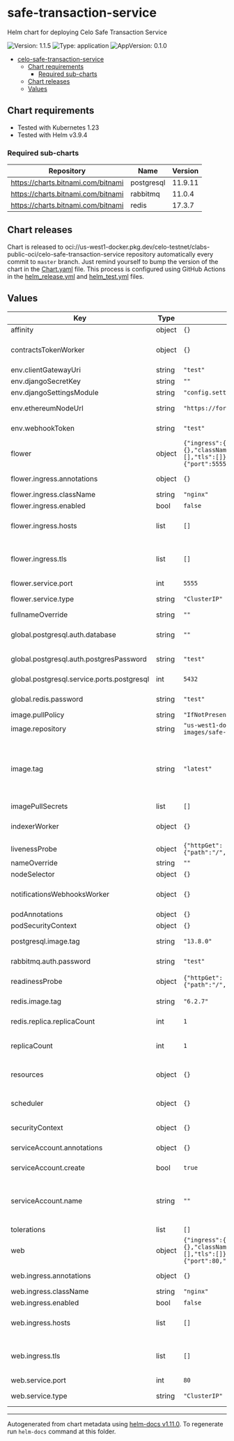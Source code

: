 # safe-transaction-service

Helm chart for deploying Celo Safe Transaction Service

![Version: 1.1.5](https://img.shields.io/badge/Version-1.1.5-informational?style=flat-square) ![Type: application](https://img.shields.io/badge/Type-application-informational?style=flat-square) ![AppVersion: 0.1.0](https://img.shields.io/badge/AppVersion-0.1.0-informational?style=flat-square)

- [celo-safe-transaction-service](#celo-safe-transaction-service)
  - [Chart requirements](#chart-requirements)
    - [Required sub-charts](#required-sub-charts)
  - [Chart releases](#chart-releases)
  - [Values](#values)

## Chart requirements

- Tested with Kubernetes 1.23
- Tested with Helm v3.9.4

### Required sub-charts

| Repository | Name | Version |
|------------|------|---------|
| https://charts.bitnami.com/bitnami | postgresql | 11.9.11 |
| https://charts.bitnami.com/bitnami | rabbitmq | 11.0.4 |
| https://charts.bitnami.com/bitnami | redis | 17.3.7 |

## Chart releases

Chart is released to oci://us-west1-docker.pkg.dev/celo-testnet/clabs-public-oci/celo-safe-transaction-service repository automatically every commit to `master` branch.
Just remind yourself to bump the version of the chart in the [Chart.yaml](./Chart.yaml) file.
This process is configured using GitHub Actions in the [helm_release.yml](../../.github/workflows/helm_release.yml)
and [helm_test.yml](../../.github/workflows/helm_test.yml) files.

## Values

| Key | Type | Default | Description |
|-----|------|---------|-------------|
| affinity | object | `{}` | Kubernetes pod affinity |
| contractsTokenWorker | object | `{}` | Contracts-token-worker especific values. Has priority over common values. |
| env.clientGatewayUri | string | `"test"` | Client Gateway URL |
| env.djangoSecretKey | string | `""` | Django Secret Key |
| env.djangoSettingsModule | string | `"config.settings.local"` | Django settings module |
| env.ethereumNodeUrl | string | `"https://forno.celo.org"` | Ethereum Node enviromental variable |
| env.webhookToken | string | `"test"` | Token for the webhook to flush the cache |
| flower | object | `{"ingress":{"annotations":{},"className":"nginx","enabled":false,"hosts":[],"tls":[]},"service":{"port":5555,"type":"ClusterIP"}}` | Flower especific values. Has priority over common values. |
| flower.ingress.annotations | object | `{}` | Flower custom Ingress annotations |
| flower.ingress.className | string | `"nginx"` | Flower Ingress class name |
| flower.ingress.enabled | bool | `false` | Flower Ingress enabled |
| flower.ingress.hosts | list | `[]` | Flower list of hosts to expose flower component. See values.yaml for an example. |
| flower.ingress.tls | list | `[]` | Flower TLS secret for exposing flower component with https. See values.yaml for an example. |
| flower.service.port | int | `5555` | Port for flower service |
| flower.service.type | string | `"ClusterIP"` | Flower Kubernetes Service Type |
| fullnameOverride | string | `""` | Chart full name override |
| global.postgresql.auth.database | string | `""` | Postgresql depencency chart database for storing data |
| global.postgresql.auth.postgresPassword | string | `"test"` | Postgresql depencency chart password |
| global.postgresql.service.ports.postgresql | int | `5432` | Postgresql depencency chart service port |
| global.redis.password | string | `"test"` | Redis depencency chart password |
| image.pullPolicy | string | `"IfNotPresent"` | Image pullpolicy |
| image.repository | string | `"us-west1-docker.pkg.dev/devopsre/clabs-public-images/safe-transaction-service"` | Image repository |
| image.tag | string | `"latest"` | Image tag Please override in terraform via celo-org/infrastructure/terraform-modules/clabs-gnosis-safe-staging/files/transaction-service-values.yaml |
| imagePullSecrets | list | `[]` | Image pull secrets |
| indexerWorker | object | `{}` | Indexer-worker deployment especific values. Has priority over common values. |
| livenessProbe | object | `{"httpGet":{"path":"/","port":"http"},"timeoutSeconds":60}` | Liveness probe configuration |
| nameOverride | string | `""` | Chart name override trigger |
| nodeSelector | object | `{}` | Kubernetes node selector |
| notificationsWebhooksWorker | object | `{}` | Notifications-webhook-worker especific values. Has priority over common values. |
| podAnnotations | object | `{}` | Custom pod annotations |
| podSecurityContext | object | `{}` | Custom pod security context |
| postgresql.image.tag | string | `"13.8.0"` | Postgresql depencency chart image tag (version) |
| rabbitmq.auth.password | string | `"test"` | RabbitMQ depencency chart password |
| readinessProbe | object | `{"httpGet":{"path":"/","port":"http"},"timeoutSeconds":60}` | Readiness probe configuration |
| redis.image.tag | string | `"6.2.7"` | Redis depencency chart image tag (version) |
| redis.replica.replicaCount | int | `1` | Redis depencency chart replicas |
| replicaCount | int | `1` | Common number of deployment replicas (applied to all deployments) |
| resources | object | `{}` | Common container resources (applied to all deployments) |
| scheduler | object | `{}` | Scheduler especific values. Has priority over common values. |
| securityContext | object | `{}` | Custom container security context |
| serviceAccount.annotations | object | `{}` | Annotations to add to the service account |
| serviceAccount.create | bool | `true` | Specifies whether a service account should be created |
| serviceAccount.name | string | `""` | The name of the service account to use. If not set and create is true, a name is generated using the fullname template |
| tolerations | list | `[]` | Kubernetes tolerations |
| web | object | `{"ingress":{"annotations":{},"className":"nginx","enabled":false,"hosts":[],"tls":[]},"service":{"port":80,"type":"ClusterIP"}}` | Web especific values. Has priority over common values. |
| web.ingress.annotations | object | `{}` | Web custom Ingress annotations |
| web.ingress.className | string | `"nginx"` | Web Ingress class name |
| web.ingress.enabled | bool | `false` | Web Ingress enabled |
| web.ingress.hosts | list | `[]` | Web list of hosts to expose web component. See values.yaml for an example. |
| web.ingress.tls | list | `[]` | Web TLS secret for exposing web component with https. See values.yaml for an example. |
| web.service.port | int | `80` | Port for web service |
| web.service.type | string | `"ClusterIP"` | Web Kubernetes Service Type |

----------------------------------------------
Autogenerated from chart metadata using [helm-docs v1.11.0](https://github.com/norwoodj/helm-docs/releases/v1.11.0). To regenerate run `helm-docs` command at this folder.

